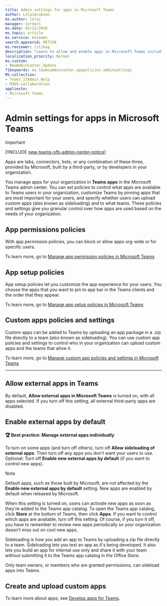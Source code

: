 ```yaml
---
title: Admin settings for apps in Microsoft Teams
author: LolaJacobsen
ms.author: lolaj
manager: serdars
ms.date: 03/12/2018
ms.topic: article
ms.service: msteams
search.appverid: MET150
ms.reviewer: ritikag 
description: "Learn to allow and enable apps in Microsoft Teams including side-loading of external apps."
localization_priority: Normal
ms.custom:
- NewAdminCenter_Update
f1keywords: ms.teamsadmincenter.apppolicies.adminsettings
MS.collection: 
- Teams_ITAdmin_Help
- M365-collaboration
appliesto: 
- Microsoft Teams
---
```


Admin settings for apps in Microsoft Teams
==========================================
> [!IMPORTANT]
> [!INCLUDE [new-teams-sfb-admin-center-notice](includes/new-teams-sfb-admin-center-notice.md)]

Apps are tabs, connectors, bots, or any combination of these three, provided by Microsoft, built by a third-party, or by developers in your organization.

You manage apps for your organization in **Teams apps** in the Microsoft Teams admin center. You can set policies to control what apps are available to Teams users in your organization, customize Teams by pinning apps that are most important for your users, and specify whether users can upload custom apps (also known as sideloading) and to what teams. These policies and settings give you granular control over how apps are used based on the needs of your organization.

## App permissions policies

With app permission policies, you can block or allow apps org-wide or for specific users. 

To learn more, go to [Manage app permission policies in Microsoft Teams](teams-app-permission-policies.md)

## App setup policies

App setup policies let you customize the app experience for your users. You choose the apps that you want to pin to app bar in the Teams clients and the order that they appear. 

To learn more, go to [Manage app setup policies in Microsoft Teams](teams-app-setup-policies.md)

## Custom apps policies and settings

 Custom apps can be added to Teams by uploading an app package in a .zip file directly to a team (also known as sideloading). You can use custom app policies and settings to control who in your organization can upload custom apps and the teams that allow it. 

To learn more, go to [Manage custom app policies and settings in Microsoft Teams](teams-custom-app-policies-and-settings.md)

-----------
## Allow external apps in Teams

By default, **Allow external apps in Microsoft Teams** is turned on, with all apps selected. If you turn off this setting, all external third-party apps are disabled. 

## Enable external apps by default

#### :trophy: Best practice: Manage external apps individually 
 
To turn on some apps (and turn off others), turn off **Allow sideloading of external apps**. Then turn off any apps you don't want your users to use. Optional: Turn off **Enable new external apps by default** (if you want to control new apps). 

> [!NOTE]
> Default apps, such as those built by Microsoft, are not affected by the **Enable new external apps by default** setting. New apps are enabled by default when released by Microsoft.

When this setting is turned on, users can activate new apps as soon as they're added to the Teams app catalog. To open the Teams app catalog, click **Store** at the bottom of Teams, then click **Apps**. If you want to control which apps are available, turn off this setting. Of course, if you turn it off, you have to remember to review new apps periodically so your organization doesn't miss out on cool new apps. 

Sideloading is how you add an app to Teams by uploading a zip file directly to a team. Sideloading lets you test an app as it's being developed. It also lets you build an app for internal use only and share it with your team without submitting it to the Teams app catalog in the Office Store. 

Only team owners, or members who are granted permissions, can sideload apps into Teams.  

## Create and upload custom apps 

To learn more about apps, see [Develop apps for Teams](https://docs.microsoft.com/microsoftteams/platform/concepts/apps/apps-overview). 

